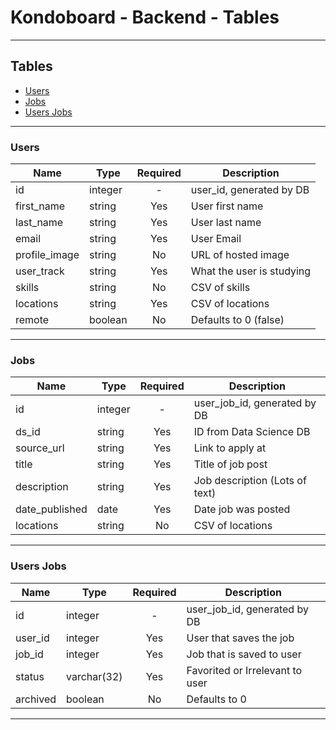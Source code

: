 # Kondoboard - Backend - Tables

*** ***

## Tables
- [Users](#Users)
- [Jobs](#Jobs)
- [Users Jobs](#Users-Jobs)

*** ***

### Users

| Name          | Type    | Required | Description                  |
|---------------|---------|:--------:|------------------------------|
| id            | integer |     -    | user_id, generated by DB     |
| first_name    | string  |    Yes   | User first name              |
| last_name     | string  |    Yes   | User last name               |
| email         | string  |    Yes   | User Email                   |
| profile_image | string  |    No    | URL of hosted image          |
| user_track    | string  |    Yes   | What the user is studying    |
| skills        | string  |    No    | CSV of skills                |
| locations     | string  |    Yes   | CSV of locations             |
| remote        | boolean |    No    | Defaults to 0 (false)        |


*** ***

### Jobs

| Name           | Type    | Required | Description                    |
|----------------|---------|:--------:|--------------------------------|
| id             | integer |     -    | user_job_id, generated by DB   |
| ds_id          | string  |    Yes   | ID from Data Science DB        |
| source_url     | string  |    Yes   | Link to apply at               |
| title          | string  |    Yes   | Title of job post              |
| description    | string  |    Yes   | Job description (Lots of text) |
| date_published | date    |    Yes   | Date job was posted            |
| locations      | string  |    No    | CSV of locations               |

*** ***

### Users Jobs

| Name     | Type        | Required | Description                                          |
|----------|-------------|:--------:|------------------------------------------------------|
| id       | integer     |     -    | user_job_id, generated by DB                         |
| user_id  | integer     |    Yes   | User that saves the job                              |
| job_id   | integer     |    Yes   | Job that is saved to user                            |
| status   | varchar(32) |    Yes   | Favorited or Irrelevant to user                      |
| archived | boolean     |    No    | Defaults to 0                                        |

*** ***

